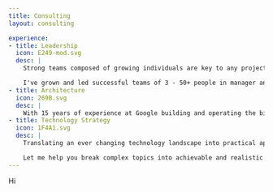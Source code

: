 ```yaml
---
title: Consulting
layout: consulting

experience:
- title: Leadership
  icon: E249-mod.svg
  desc: |
    Strong teams composed of growing individuals are key to any project.

    I've grown and led successful teams of 3 - 50+ people in manager and technical lead roles, and I can help you do the same.
- title: Architecture
  icon: 269B.svg
  desc: |
    With 15 years of experience at Google building and operating the biggest distributed systems on the planet, I can help you apply SRE/DevOps practices to balance reliability vs your other business needs from day one.
- title: Technology Strategy
  icon: 1F4A1.svg
  desc: |
    Translating an ever changing technology landscape into practical applications for your business is hard!

    Let me help you break complex topics into achievable and realistic software solutions that deliver results.
---
```


Hi